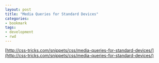 ```yaml
---
layout: post
title: "Media Queries for Standard Devices"
categories:
- bookmark
tags:
- development
- rwd
---
```

[http://css-tricks.com/snippets/css/media-queries-for-standard-devices/](http://css-tricks.com/snippets/css/media-queries-for-standard-devices/)